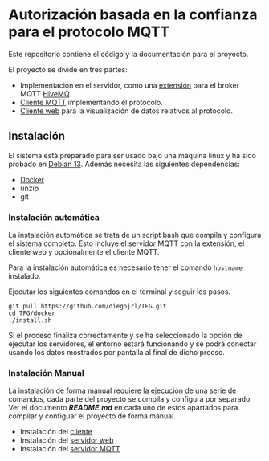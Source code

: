 # Autorización basada en la confianza para el protocolo MQTT
Este repositorio contiene el código y la documentación para el proyecto.

El proyecto se divide en tres partes:
- Implementación en el servidor, como una [extensión](trust-extension) para el broker MQTT [HiveMQ](https://www.hivemq.com/products/mqtt-broker/).
- [Cliente MQTT](client) implementando el protocolo.
- [Cliente web](web) para la visualización de datos relativos al protocolo.

## Instalación
El sistema está preparado para ser usado bajo una máquina linux y ha sido probado en [Debian 13](https://www.debian.org/index.es.html). Además necesita las siguientes dependencias:
- [Docker](https://docs.docker.com/engine/install/)
- unzip
- git

### Instalación automática
La instalación automática se trata de un script bash que compila y configura el sistema completo. Esto incluye el servidor MQTT con la extensión, el cliente web y opcionalmente el cliente MQTT.

Para la instalación automática es necesario tener el comando `hostname` instalado.

Ejecutar los siguientes comandos en el terminal y seguir los pasos.
```shell
git pull https://github.com/diegojrl/TFG.git
cd TFG/docker
./install.sh
```
Si el proceso finaliza correctamente y se ha seleccionado la opción de ejecutar los servidores, el entorno estará funcionando y se podrá conectar usando los datos mostrados por pantalla al final de dicho procso.

### Instalación Manual
La instalación de forma manual requiere la ejecución de una serie de comandos, cada parte del proyecto se compila y configura por separado. Ver el documento ***README.md*** en cada uno de estos apartados para compilar y configuar el proyecto de forma manual.

- Instalación del [cliente](client#compilación)
- Instalación del [servidor web](web#compilación)
- Instalación del [servidor MQTT](trust-extension#compilación)
